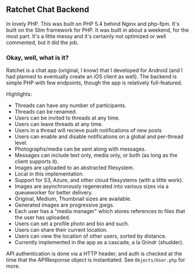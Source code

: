 ## Ratchet Chat Backend

In lovely PHP. This was built on PHP 5.4 behind Nginx and php-fpm.
It's built on the Slim framework for PHP. It was built in about a weekend, for
the most part. It's a little messy and it's certainly not optimized or well
commented, but it did the job.

### Okay, well, what is it?

Ratchet is a chat app (original, I know) that I developed for Android (and I
had planned to eventually create an iOS client as well). The backend is simple
PHP with few endpoints, though the app is relatively full-featured.

Highlights:
* Threads can have any number of participants.
* Threads can be renamed.
* Users can be invited to threads at any time.
* Users can leave threads at any time.
* Users in a thread will recieve push notifications of new posts
* Users can enable and disable notifications on a global and per-thread level.
* Photographs/media can be sent along with messages.
 * Messages can include text only, media only, or both (as long as the client supports it).
 * Images are uploaded to an abstracted filesystem.
  * Local in this implementation.
  * Support for S3, Azure, and other cloud filesystems (with a little work).
 * Images are asynchronously regenerated into various sizes via a queueworker for better delivery.
  * Original, Medium, Thumbnail sizes are available.
  * Generated images are progressive jpegs.
 * Each user has a "media manager" which stores references to files that the user has uploaded.
* Users can set a profile photo and bio and such.
* Users can share their current location.
 * Users can view the location of other users, sorted by distance.
 * Currently implemented in the app as a cascade, a la Grindr (shudder).

 API authentication is done via a HTTP header, and auth is checked at the time
 that the APIResponse object is instantiated.  See `Objects/User.php` for more.
